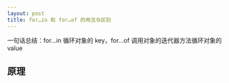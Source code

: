 ```yaml
---
layout: post
title: for…in 和 for…of 的用法与区别
---
```


一句话总结：for…in 循环对象的 key，for…of 调用对象的迭代器方法循环对象的 value

## 原理